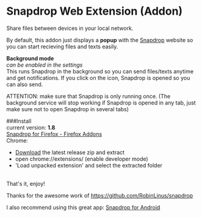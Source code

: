 # Snapdrop Web Extension (Addon)
Share files between devices in your local network.

By default, this addon just displays a <b>popup</b> with the <a href="https://Snapdrop.net/" target="_blank">Snapdrop</a> website so you can start recieving files and texts easily.

<b>Background mode</b>
<br>
<i>can be enabled in the settings</i>
<br>
This runs Snapdrop in the background so you can send files/texts anytime and get notifications. If you click on the icon, Snapdrop is opened so you can also send.

ATTENTION:
make sure that Snapdrop is only running once.
(The background service will stop working if Snapdrop is opened in any tab, just make sure not to open Snapdrop in several tabs)

###Install
<br>
current version: <b>1.8</b>
</br>
<a href="https://addons.mozilla.org/de/firefox/addon/snapdrop-for-firefox/" target="_blank">Snapdrop for Firefox - Firefox Addons</a>
</br>
Chrome:
- <a href="https://github.com/ueen/SnapdropFirefoxAddon/releases/" target="_blank">Download</a> the latest release zip and extract
- open chrome://extensions/ (enable developer mode)
- 'Load unpacked extension' and select the extracted folder
</br>
That's it, enjoy!


Thanks for the awesome work of https://github.com/RobinLinus/snapdrop

I also recommend using this great app: <a href="https://github.com/fm-sys/snapdrop-android" target="_blank">Snapdrop for Android</a>
